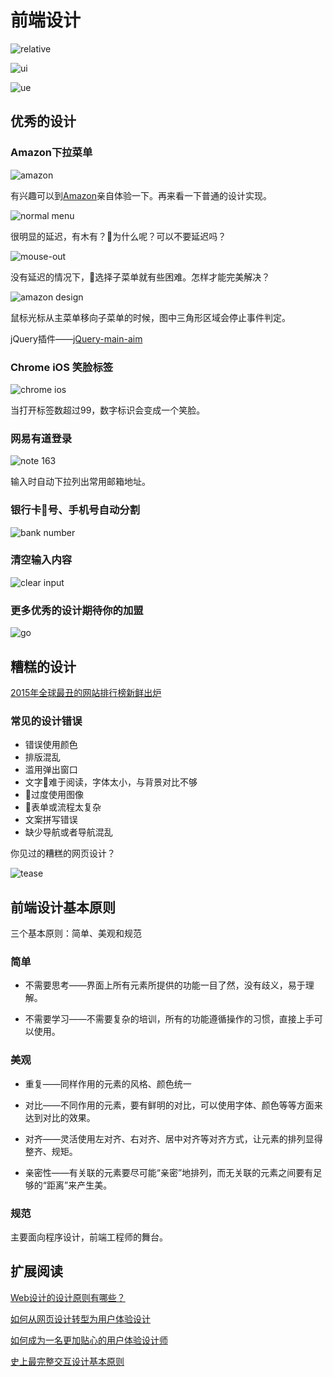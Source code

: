 # 前端设计

![relative](./images/relative.png)

![ui](./images/ui.jpg)

![ue](./images/ue.png)

## 优秀的设计

### Amazon下拉菜单

![amazon](./images/amazon.gif)

有兴趣可以到[Amazon](https://www.amazon.com/)亲自体验一下。再来看一下普通的设计实现。

![normal menu](./images/normal-menu.gif)

很明显的延迟，有木有？为什么呢？可以不要延迟吗？

![mouse-out](./images/mouse-out.gif)

没有延迟的情况下，选择子菜单就有些困难。怎样才能完美解决？

![amazon design](./images/amazon-design.jpg)

鼠标光标从主菜单移向子菜单的时候，图中三角形区域会停止事件判定。

jQuery插件——[jQuery-main-aim](https://github.com/kamens/jQuery-menu-aim)

### Chrome iOS 笑脸标签

![chrome ios](./images/chrome-ios.jpg)

当打开标签数超过99，数字标识会变成一个笑脸。

### 网易有道登录

![note 163](./images/note-163.png)

输入时自动下拉列出常用邮箱地址。

### 银行卡号、手机号自动分割

![bank number](./images/bank-number.png)

### 清空输入内容

![clear input](./images/clear-input.png)

### 更多优秀的设计期待你的加盟

![go](./images/go.jpg)

## 糟糕的设计

[2015年全球最丑的网站排行榜新鲜出炉](http://www.uisdc.com/2015-most-ugly-websites)

### 常见的设计错误

* 错误使用颜色
* 排版混乱
* 滥用弹出窗口
* 文字难于阅读，字体太小，与背景对比不够
* 过度使用图像
* 表单或流程太复杂
* 文案拼写错误
* 缺少导航或者导航混乱

你见过的糟糕的网页设计？

![tease](./images/tease.jpg)

## 前端设计基本原则

三个基本原则：简单、美观和规范

### 简单

* 不需要思考——界面上所有元素所提供的功能一目了然，没有歧义，易于理解。

* 不需要学习——不需要复杂的培训，所有的功能遵循操作的习惯，直接上手可以使用。

### 美观

* 重复——同样作用的元素的风格、颜色统一

* 对比——不同作用的元素，要有鲜明的对比，可以使用字体、颜色等等方面来达到对比的效果。

* 对齐——灵活使用左对齐、右对齐、居中对齐等对齐方式，让元素的排列显得整齐、规矩。

* 亲密性——有关联的元素要尽可能“亲密”地排列，而无关联的元素之间要有足够的“距离”来产生美。

### 规范

主要面向程序设计，前端工程师的舞台。

## 扩展阅读

[Web设计的设计原则有哪些？](https://www.zhihu.com/question/32231162)

[如何从网页设计转型为用户体验设计](http://uxren.cn/?p=40770)

[如何成为一名更加贴心的用户体验设计师](https://36kr.com/p/218194.html)

[史上最完整交互设计基本原则](https://36kr.com/p/5042087.html)